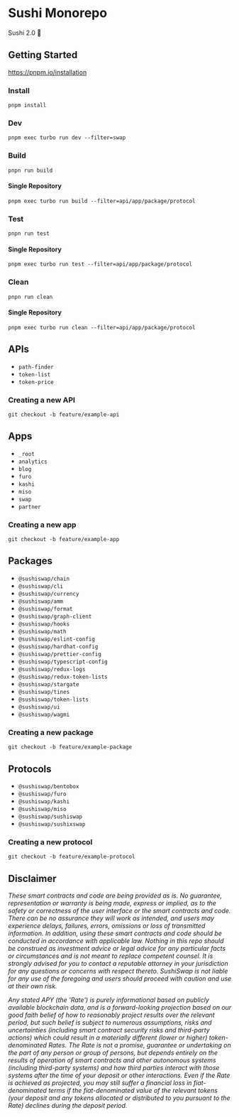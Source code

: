 # Sushi Monorepo

Sushi 2.0 🍣

## Getting Started

https://pnpm.io/installation

### Install

`pnpm install`

### Dev

`pnpm exec turbo run dev --filter=swap`

### Build

`pnpn run build`

#### Single Repository

`pnpm exec turbo run build --filter=api/app/package/protocol`

### Test

`pnpn run test`

#### Single Repository

`pnpm exec turbo run test --filter=api/app/package/protocol`

### Clean

`pnpn run clean`

#### Single Repository

`pnpm exec turbo run clean --filter=api/app/package/protocol`

## APIs

- `path-finder`
- `token-list`
- `token-price`

### Creating a new API

`git checkout -b feature/example-api`

## Apps

- `_root`
- `analytics`
- `blog`
- `furo`
- `kashi`
- `miso`
- `swap`
- `partner`

### Creating a new app

`git checkout -b feature/example-app`

<!-- `pnpm exec @sushiswap/cli create-app example-app` -->

## Packages

- `@sushiswap/chain`
- `@sushiswap/cli`
- `@sushiswap/currency`
- `@sushiswap/amm`
- `@sushiswap/format`
- `@sushiswap/graph-client`
- `@sushiswap/hooks`
- `@sushiswap/math`
- `@sushiswap/eslint-config`
- `@sushiswap/hardhat-config`
- `@sushiswap/prettier-config`
- `@sushiswap/typescript-config`
- `@sushiswap/redux-logs`
- `@sushiswap/redux-token-lists`
- `@sushiswap/stargate`
- `@sushiswap/tines`
- `@sushiswap/token-lists`
- `@sushiswap/ui`
- `@sushiswap/wagmi`

### Creating a new package

`git checkout -b feature/example-package`

## Protocols

- `@sushiswap/bentobox`
- `@sushiswap/furo`
- `@sushiswap/kashi`
- `@sushiswap/miso`
- `@sushiswap/sushiswap`
- `@sushiswap/sushixswap`

### Creating a new protocol

`git checkout -b feature/example-protocol`

## Disclaimer

_These smart contracts and code are being provided as is. No guarantee, representation or warranty is being made, express or implied, as to the safety or correctness of the user interface or the smart contracts and code. There can be no assurance they will work as intended, and users may experience delays, failures, errors, omissions or loss of transmitted information. In addition, using these smart contracts and code should be conducted in accordance with applicable law. Nothing in this repo should be construed as investment advice or legal advice for any particular facts or circumstances and is not meant to replace competent counsel. It is strongly advised for you to contact a reputable attorney in your jurisdiction for any questions or concerns with respect thereto. SushiSwap is not liable for any use of the foregoing and users should proceed with caution and use at their own risk._

_Any stated APY (the 'Rate') is purely informational based on publicly available blockchain data, and is a forward-looking projection based on our good faith belief of how to reasonably project results over the relevant period, but such belief is subject to numerous assumptions, risks and uncertainties (including smart contract security risks and third-party actions) which could result in a materially different (lower or higher) token-denominated Rates. The Rate is not a promise, guarantee or undertaking on the part of any person or group of persons, but depends entirely on the results of operation of smart contracts and other autonomous systems (including third-party systems) and how third parties interact with those systems after the time of your deposit or other interactions. Even if the Rate is achieved as projected, you may still suffer a financial loss in fiat-denominated terms if the fiat-denominated value of the relevant tokens (your deposit and any tokens allocated or distributed to you pursuant to the Rate) declines during the deposit period._
